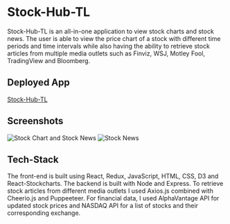 # Stock-Hub-TL

Stock-Hub-TL is an all-in-one application to view stock charts and stock news. The user is able to view the price chart of a stock with different time periods and time intervals while also having the ability to retrieve stock articles from multiple media outlets such as Finviz, WSJ, Motley Fool, TradingView and Bloomberg. 

## Deployed App

<a href="https://stock-hub-tl.herokuapp.com/"> Stock-Hub-TL </a>

## Screenshots
![Stock Chart and Stock News](https://stock-hub-tl.s3.amazonaws.com/Home+Recording+-+GIF.gif)
![Stock News](https://stock-hub-tl.s3.amazonaws.com/Stock+News+-+GIF.gif)

## Tech-Stack

The front-end is built using React, Redux, JavaScript, HTML, CSS, D3 and React-Stockcharts. The backend is built with Node and Express. To retrieve stock articles from different media outlets I used Axios.js combined with Cheerio.js and Puppeeteer. For financial data, I used AlphaVantage API for updated stock prices and NASDAQ API for a list of stocks and their corresponding exchange.
